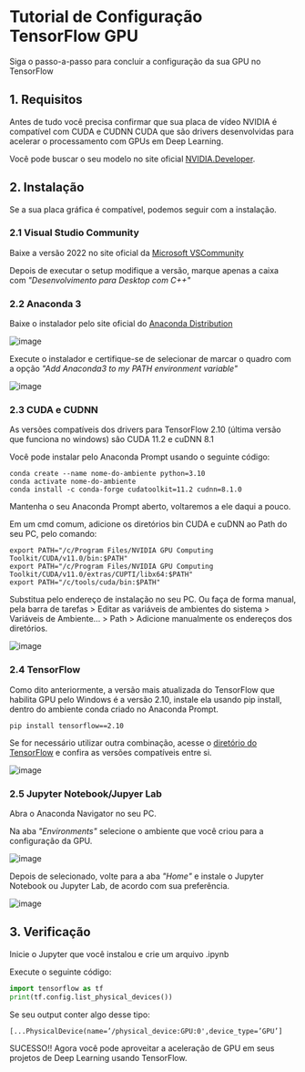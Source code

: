 # Tutorial de Configuração TensorFlow GPU
Siga o passo-a-passo para concluir a configuração da sua GPU no TensorFlow

## 1. Requisitos
Antes de tudo você precisa confirmar que sua placa de vídeo NVIDIA é compatível com CUDA e CUDNN CUDA que são drivers desenvolvidas para acelerar o processamento com GPUs em Deep Learning.

Você pode buscar o seu modelo no site oficial [NVIDIA.Developer](https://developer.nvidia.com/cuda-gpus).

## 2. Instalação
Se a sua placa gráfica é compatível, podemos seguir com a instalação.

### 2.1 Visual Studio Community
Baixe a versão 2022 no site oficial da [Microsoft VSCommunity](https://visualstudio.microsoft.com/pt-br/vs/community/)

Depois de executar o setup modifique a versão, marque apenas a caixa com *"Desenvolvimento para Desktop com C++"*

### 2.2 Anaconda 3
Baixe o instalador pelo site oficial do [Anaconda Distribution](https://www.anaconda.com/download)

![image](https://github.com/prestesvinicius/tensorflow-gpu-unlock/assets/112510714/6ef3b412-50f1-4778-a73c-8a3c2399f614)


Execute o instalador e certifique-se de selecionar de marcar o quadro com a opção *"Add Anaconda3 to my PATH environment variable"*

![image](https://github.com/prestesvinicius/tensorflow-gpu-unlock/assets/112510714/a1ae1d5f-8f4f-4709-a976-0707b42e0f9b)

### 2.3 CUDA e CUDNN
As versões compatíveis dos drivers para TensorFlow 2.10 (última versão que funciona no windows) são CUDA 11.2 e cuDNN 8.1

Você pode instalar pelo Anaconda Prompt usando o seguinte código:
```plaintext
conda create --name nome-do-ambiente python=3.10
conda activate nome-do-ambiente
conda install -c conda-forge cudatoolkit=11.2 cudnn=8.1.0
```

Mantenha o seu Anaconda Prompt aberto, voltaremos a ele daqui a pouco.

Em um cmd comum, adicione os diretórios bin CUDA e cuDNN ao Path do seu PC, pelo comando:
```plaintext
export PATH="/c/Program Files/NVIDIA GPU Computing Toolkit/CUDA/v11.0/bin:$PATH"
export PATH="/c/Program Files/NVIDIA GPU Computing Toolkit/CUDA/v11.0/extras/CUPTI/libx64:$PATH"
export PATH="/c/tools/cuda/bin:$PATH"
```
Substitua pelo endereço de instalação no seu PC.
Ou faça de forma manual, pela barra de tarefas > Editar as variáveis de ambientes do sistema > Variáveis de Ambiente... > Path > Adicione manualmente os endereços dos diretórios.

![image](https://github.com/prestesvinicius/tensorflow-gpu-unlock/assets/112510714/01e24163-0f73-4f58-84e2-8253a9f29cdc)


### 2.4 TensorFlow
Como dito anteriormente, a versão mais atualizada do TensorFlow que habilita GPU pelo Windows é a versão 2.10, instale ela usando pip install, dentro do ambiente conda criado no Anaconda Prompt.
```plaintext
pip install tensorflow==2.10
```
Se for necessário utilizar outra combinação, acesse o [diretório do TensorFlow](https://www.tensorflow.org/install/source_windows?hl=pt-br#gpu) e confira as versões compatíveis entre si.

![image](https://github.com/prestesvinicius/tensorflow-gpu-unlock/assets/112510714/58ea23c1-2551-4090-943c-fde8cbfe0fa3)


### 2.5 Jupyter Notebook/Jupyer Lab
Abra o Anaconda Navigator no seu PC.

Na aba *"Environments"* selecione o ambiente que você criou para a configuração da GPU.

![image](https://github.com/prestesvinicius/tensorflow-gpu-unlock/assets/112510714/5ae622d2-62b0-4e66-9f31-d2f1a57f452a)

Depois de selecionado, volte para a aba *"Home"* e instale o Jupyter Notebook ou Jupyter Lab, de acordo com sua preferência.

![image](https://github.com/prestesvinicius/tensorflow-gpu-unlock/assets/112510714/3ef30324-bc69-4a6a-bfe7-6fcf9db4fefe)



## 3. Verificação
Inicie o Jupyter que você instalou e crie um arquivo .ipynb


Execute o seguinte código:
```python
import tensorflow as tf
print(tf.config.list_physical_devices())
```
Se seu output conter algo desse tipo:
```plaintext
[...PhysicalDevice(name=’/physical_device:GPU:0',device_type=’GPU’]
```

SUCESSO!! Agora você pode aproveitar a aceleração de GPU em seus projetos de Deep Learning usando TensorFlow.



